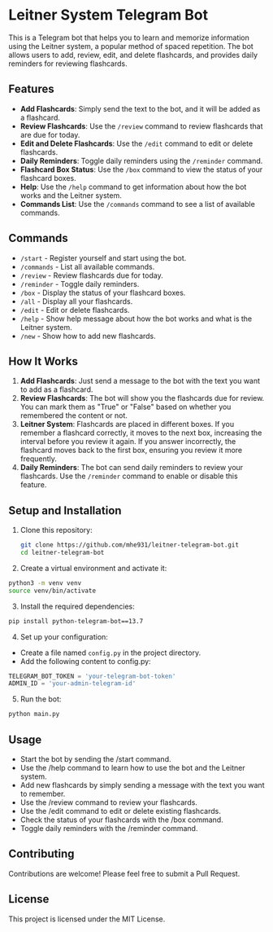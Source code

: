 # Leitner System Telegram Bot

This is a Telegram bot that helps you to learn and memorize information using the Leitner system, a popular method of spaced repetition. The bot allows users to add, review, edit, and delete flashcards, and provides daily reminders for reviewing flashcards.

## Features

- **Add Flashcards**: Simply send the text to the bot, and it will be added as a flashcard.
- **Review Flashcards**: Use the `/review` command to review flashcards that are due for today.
- **Edit and Delete Flashcards**: Use the `/edit` command to edit or delete flashcards.
- **Daily Reminders**: Toggle daily reminders using the `/reminder` command.
- **Flashcard Box Status**: Use the `/box` command to view the status of your flashcard boxes.
- **Help**: Use the `/help` command to get information about how the bot works and the Leitner system.
- **Commands List**: Use the `/commands` command to see a list of available commands.

## Commands

- `/start` - Register yourself and start using the bot.
- `/commands` - List all available commands.
- `/review` - Review flashcards due for today.
- `/reminder` - Toggle daily reminders.
- `/box` - Display the status of your flashcard boxes.
- `/all` - Display all your flashcards.
- `/edit` - Edit or delete flashcards.
- `/help` - Show help message about how the bot works and what is the Leitner system.
- `/new` - Show how to add new flashcards.

## How It Works

1. **Add Flashcards**: Just send a message to the bot with the text you want to add as a flashcard.
2. **Review Flashcards**: The bot will show you the flashcards due for review. You can mark them as "True" or "False" based on whether you remembered the content or not.
3. **Leitner System**: Flashcards are placed in different boxes. If you remember a flashcard correctly, it moves to the next box, increasing the interval before you review it again. If you answer incorrectly, the flashcard moves back to the first box, ensuring you review it more frequently.
4. **Daily Reminders**: The bot can send daily reminders to review your flashcards. Use the `/reminder` command to enable or disable this feature.

## Setup and Installation

1. Clone this repository:
   ```bash
   git clone https://github.com/mhe931/leitner-telegram-bot.git
   cd leitner-telegram-bot
   ```
2. Create a virtual environment and activate it:
```bash
python3 -m venv venv
source venv/bin/activate
```
3. Install the required dependencies:

```bash
pip install python-telegram-bot==13.7

```
4. Set up your configuration:

* Create a file named `config.py` in the project directory.
* Add the following content to config.py:

```python 
TELEGRAM_BOT_TOKEN = 'your-telegram-bot-token'
ADMIN_ID = 'your-admin-telegram-id'

```

5. Run the bot:

```bash
python main.py

```

## Usage

* Start the bot by sending the /start command.
* Use the /help command to learn how to use the bot and the Leitner system.
* Add new flashcards by simply sending a message with the text you want to remember.
* Use the /review command to review your flashcards.
* Use the /edit command to edit or delete existing flashcards.
* Check the status of your flashcards with the /box command.
* Toggle daily reminders with the /reminder command.

## Contributing
Contributions are welcome! Please feel free to submit a Pull Request.

## License
This project is licensed under the MIT License.

